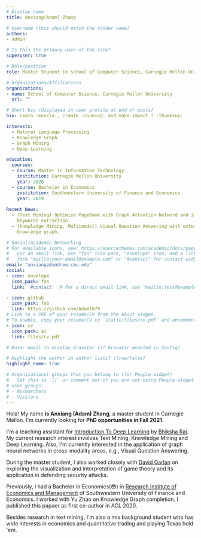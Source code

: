 ```yaml
---
# Display name
title: Anxiang(Adam) Zhang

# Username (this should match the folder name)
authors:
- admin

# Is this the primary user of the site?
superuser: true

# Role/position
role: Master Student in School of Computer Science, Carnegie Mellon University.

# Organizations/Affiliations
organizations:
- name: School of Computer Science, Carnegie Mellon University
  url: ""

# Short bio (displayed in user profile at end of posts)
bio: Learn :muscle:, create :running: and make impact ! :thumbsup:

interests:
  - Natural Language Processing
  - Knowledge Graph
  - Graph Mining
  - Deep Learning

education:
  courses:
  - course: Master in Information Technology
    institution: Carnegie Mellon University
    year: 2020
  - course: Bachelor in Economics
    institution: Southwestern University of Finance and Economics
    year: 2019
  
Recent News:
  - (Text Mining) Optimize PageRank with Graph Attention Netword and it's application in
    keywords extraction.
  - (Knowledge Mining, Multimodel) Visual Question Answering with external
    knowledge graph.

# Social/Academic Networking
# For available icons, see: https://sourcethemes.com/academic/docs/page-builder/#icons
#   For an email link, use "fas" icon pack, "envelope" icon, and a link in the
#   form "mailto:your-email@example.com" or "#contact" for contact widget.
email: "anxiangz@andrew.cmu.edu"
social:
- icon: envelope
  icon_pack: fas
  link: '#contact'  # For a direct email link, use "mailto:test@example.org".

- icon: github
  icon_pack: fab
  link: https://github.com/Adam1679
# Link to a PDF of your resume/CV from the About widget.
# To enable, copy your resume/CV to `static/files/cv.pdf` and uncomment the lines below.
- icon: cv
  icon_pack: ai
  link: files/cv.pdf

# Enter email to display Gravatar (if Gravatar enabled in Config)

# Highlight the author in author lists? (true/false)
highlight_name: true

# Organizational groups that you belong to (for People widget)
#   Set this to `[]` or comment out if you are not using People widget.
# user_groups:
# - Researchers
# - Visitors
---
```


Hola! My name **is Anxiang (Adam) Zhang**, a master student in Carnegie Mellon.
I'm currently looking for **PhD opportunities in Fall 2021.**

I'm a teaching assistant for [Introduction To Deep Learning](https://deeplearning.cs.cmu.edu/F20/index.html) by [Bhiksha Raj](http://mlsp.cs.cmu.edu/people/bhiksha/). My current research interest involves Text Mining, Knowledge Mining and Deep Learning. Also, I'm currently interested in the application of graph neural networks in cross-modality areas, e.g., Visual Question Answering. 

During the master student, I also worked closely with [David Garlan](https://www.cs.cmu.edu/~garlan/) on exploring the visualization and interpretation of game theory and its application in defending security attacks.

Previously, I had a Bachelor in Economics(:flushed:) in [Research Institute of Economics and Management](https://e.swufe.edu.cn/RESEARCH.htm) of Southwestern University of Finance and Economics. I worked with Yu Zhao on Knowledge Graph completion. I published this papaer as first co-author in ACL 2020. 

Besides research in text mining, I'm also a mix background student who has wide interests in economics and quantitative trading and playing Texas hold 'em.

